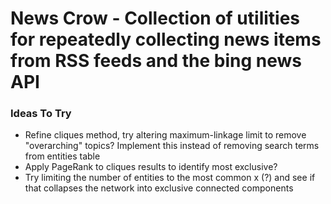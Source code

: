 # News Crow - Collection of utilities for repeatedly collecting news items from RSS feeds and the bing news API


### Ideas To Try

- Refine cliques method, try altering maximum-linkage limit to remove "overarching" topics?  Implement this instead of
removing search terms from entities table
- Apply PageRank to cliques results to identify most exclusive?
- Try limiting the number of entities to the most common x (?) and see if that collapses the network into exclusive
connected components

